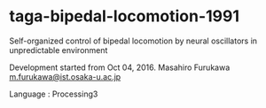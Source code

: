 # taga-bipedal-locomotion-1991
Self-organized control of bipedal locomotion by neural oscillators in unpredictable environment


Development started from Oct 04, 2016.
Masahiro Furukawa
m.furukawa@ist.osaka-u.ac.jp

Language : Processing3

